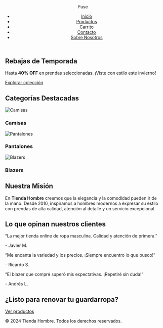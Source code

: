 <!DOCTYPE html>
<html lang="es">
<head>
    <meta charset="UTF-8">
    <meta name="viewport" content="width=device-width, initial-scale=1.0">
    <title>Fuse Apparel</title>
    <link rel="stylesheet" href="css/style.css">
</head>
<body>
    <header>
        <nav class="navbar">
            <div class="logo"><span>Fuse</span></div>
            <ul class="nav-links">
                <li><a href="index.html">Inicio</a></li>
                <li><a href="productos.html">Productos</a></li>
                <li><a href="carrito.html">Carrito</a></li>
                <li><a href="contacto.html">Contacto</a></li>
                <li><a href="sobre-nosotros.html">Sobre Nosotros</a></li>
            </ul>
            <div class="menu-toggle" id="menu-toggle">
                <span></span><span></span><span></span>
            </div>
        </nav>
    </header>
    <main>
        <section class="banner">
            <div class="banner-content">
                <h1>Rebajas de Temporada</h1>
                <p>Hasta <strong>40% OFF</strong> en prendas seleccionadas. ¡Viste con estilo este invierno!</p>
                <a href="productos.html" class="btn">Explorar colección</a>
            </div>
        </section>
        <section class="categorias">
            <h2>Categorías Destacadas</h2>
            <div class="categorias-grid">
                <div class="categoria-card">
                    <img src="images/camisas_categoria.png" alt="Camisas">
                    <h3>Camisas</h3>
                </div>
                <div class="categoria-card">
                    <img src="images/pantalones_categoria.jpg" alt="Pantalones">
                    <h3>Pantalones</h3>
                </div>
                <div class="categoria-card">
                    <img src="images/balzzers_categoria.jpeg" alt="Blazers">
                    <h3>Blazers</h3>
                </div>
            </div>
        </section>
        <section class="mision">
            <h2>Nuestra Misión</h2>
            <p>En <strong>Tienda Hombre</strong> creemos que la elegancia y la comodidad pueden ir de la mano. Desde 2010, inspiramos a hombres modernos a expresar su estilo con prendas de alta calidad, atención al detalle y un servicio excepcional.</p>
        </section>
        <section class="testimonios">
            <h2>Lo que opinan nuestros clientes</h2>
            <div class="testimonios-grid">
                <div class="testimonio">
                    <p>“La mejor tienda online de ropa masculina. Calidad y atención de primera.”</p>
                    <span>- Javier M.</span>
                </div>
                <div class="testimonio">
                    <p>“Me encanta la variedad y los precios. ¡Siempre encuentro lo que busco!”</p>
                    <span>- Ricardo S.</span>
                </div>
                <div class="testimonio">
                    <p>“El blazer que compré superó mis expectativas. ¡Repetiré sin duda!”</p>
                    <span>- Andrés L.</span>
                </div>
            </div>
        </section>
        <section class="cta-final">
            <h2>¿Listo para renovar tu guardarropa?</h2>
            <a href="productos.html" class="btn">Ver productos</a>
        </section>
    </main>
    <footer>
        <p>&copy; 2024 Tienda Hombre. Todos los derechos reservados.</p>
    </footer>
    <script src="js/main.js"></script>
</body>
</html>
